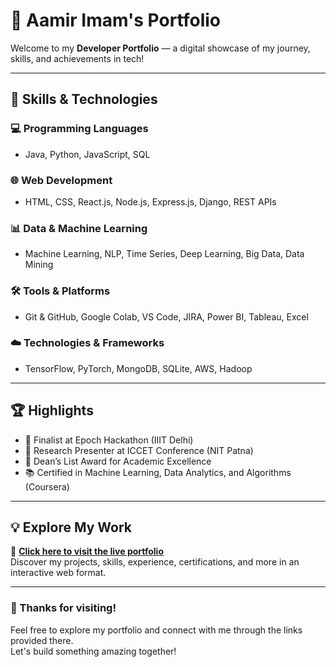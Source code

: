 # 💼 Aamir Imam's Portfolio

Welcome to my **Developer Portfolio** — a digital showcase of my journey, skills, and achievements in tech!

---

## 🧠 Skills & Technologies

### 💻 Programming Languages
- Java, Python, JavaScript, SQL

### 🌐 Web Development
- HTML, CSS, React.js, Node.js, Express.js, Django, REST APIs

### 📊 Data & Machine Learning
- Machine Learning, NLP, Time Series, Deep Learning, Big Data, Data Mining

### 🛠️ Tools & Platforms
- Git & GitHub, Google Colab, VS Code, JIRA, Power BI, Tableau, Excel

### ☁️ Technologies & Frameworks
- TensorFlow, PyTorch, MongoDB, SQLite, AWS, Hadoop

---

## 🏆 Highlights

- 🧠 Finalist at Epoch Hackathon (IIIT Delhi)
- 📢 Research Presenter at ICCET Conference (NIT Patna)
- 🏅 Dean’s List Award for Academic Excellence
- 📚 Certified in Machine Learning, Data Analytics, and Algorithms (Coursera)

---

## 💡 Explore My Work

🔗 **[Click here to visit the live portfolio](https://aamir-10.github.io/MyPortfolio/)**  
Discover my projects, skills, experience, certifications, and more in an interactive web format.

---

### 🙌 Thanks for visiting!

Feel free to explore my portfolio and connect with me through the links provided there.  
Let's build something amazing together!
